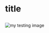 # title
## 
![my testing image](https://git.diabin.com/Tony/KnowledgeBase/src/master/WhitePaper/test.png)